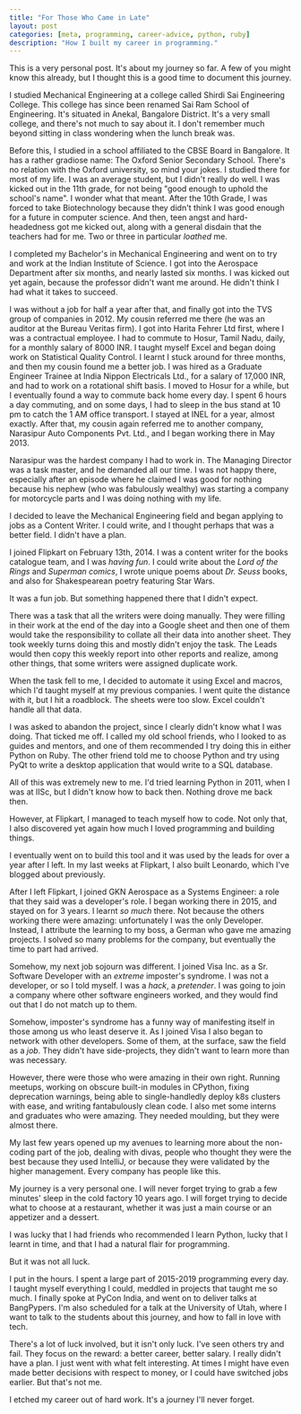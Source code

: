 ```yaml
---
title: "For Those Who Came in Late"
layout: post
categories: [meta, programming, career-advice, python, ruby]
description: "How I built my career in programming."
---
```


This is a very personal post. It's about my journey so far. A few of you might
know this already, but I thought this is a good time to document this journey.

I studied Mechanical Engineering at a college called Shirdi Sai Engineering
College. This college has since been renamed Sai Ram School of Engineering.
It's situated in Anekal, Bangalore District. It's a very small college, and
there's not much to say about it. I don't remember much beyond sitting in class
wondering when the lunch break was.

Before this, I studied in a school affiliated to the CBSE Board in Bangalore.
It has a rather gradiose name: The Oxford Senior Secondary School. There's no
relation with the Oxford university, so mind your jokes. I studied there for
most of my life. I was an average student, but I didn't really do well. I
was kicked out in the 11th grade, for not being "good enough to uphold the
school's name". I wonder what that meant. After the 10th Grade, I was forced
to take Biotechnology because they didn't think I was good enough for a future
in computer science. And then, teen angst and hard-headedness got me kicked
out, along with a general disdain that the teachers had for me. Two or three
in particular *loathed* me.

I completed my Bachelor's in Mechanical Engineering and went on to try and work
at the Indian Institute of Science. I got into the Aerospace Department after
six months, and nearly lasted six months. I was kicked out yet again, because
the professor didn't want me around. He didn't think I had what it takes to
succeed.

I was without a job for half a year after that, and finally got into the TVS
group of companies in 2012. My cousin referred me there (he was an auditor at
the Bureau Veritas firm). I got into Harita Fehrer Ltd first, where I was a
contractual employee. I had to commute to Hosur, Tamil Nadu, daily, for a
monthly salary of 8000 INR. I taught myself Excel and began doing work on
Statistical Quality Control. I learnt
I stuck around for three months, and then my cousin
found me a better job. I was hired as a Graduate Engineer Trainee at India
Nippon Electricals Ltd., for a salary of 17,000 INR, and had to work on a 
rotational shift basis. I moved to Hosur for a while, but I eventually found
a way to commute back home every day. I spent 6 hours a day commuting, and
on some days, I had to sleep in the bus stand at 10 pm to catch the 1 AM office
transport. I stayed at INEL for a year, almost exactly. After that, my cousin
again referred me to another company, Narasipur Auto Components Pvt. Ltd., and
I began working there in May 2013.

Narasipur was the hardest company I had to work in. The Managing Director was
a task master, and he demanded all our time. I was not happy there, especially
after an episode where he claimed I was good for nothing because his nephew
(who was fabulously wealthy) was starting a company for motorcycle parts and I
was doing nothing with my life.

I decided to leave the Mechanical Engineering field and began applying to jobs
as a Content Writer. I could write, and I thought perhaps that was a better
field. I didn't have a plan.

I joined Flipkart on February 13th, 2014. I was a content writer for the books
catalogue team, and I was *having fun*. I could write about the 
*Lord of the Rings* and *Superman comics*, I wrote unique poems about
*Dr. Seuss* books, and also for Shakespearean poetry featuring Star Wars.

It was a fun job. But something happened there that I didn't expect.

There was a task that all the writers were doing manually. They were filling
in their work at the end of the day into a Google sheet and then one of them
would take the responsibility to collate all their data into another sheet.
They took weekly turns doing this and mostly didn't enjoy the task. The Leads
would then copy this weekly report into other reports and realize, among other
things, that some writers were assigned duplicate work.

When the task fell to me, I decided to automate it using Excel and macros,
which I'd taught myself at my previous companies. I went quite the distance
with it, but I hit a roadblock. The sheets were too slow. Excel couldn't handle
all that data.

I was asked to abandon the project, since I clearly didn't know what I was
doing. That ticked me off. I called my old school friends, who I looked to as
guides and mentors, and one of them recommended I try doing this in either
Python on Ruby. The other friend told me to choose Python and try using PyQt
to write a desktop application that would write to a SQL database.

All of this was extremely new to me. I'd tried learning Python in 2011, when I
was at IISc, but I didn't know how to back then. Nothing drove me back then.

However, at Flipkart, I managed to teach myself how to code. Not only that,
I also discovered yet again how much I loved programming and building things.

I eventually went on to build this tool and it was used by the leads for over a
year after I left. In my last weeks at Flipkart, I also built Leonardo, which
I've blogged about previously.

After I left Flipkart, I joined GKN Aerospace as a Systems Engineer: a role
that they said was a developer's role. I began working there in 2015, and
stayed on for 3 years. I learnt *so much* there. Not because the others working
there were amazing: unfortunately I was the only Developer. Instead, I
attribute the learning to my boss, a German who gave me amazing projects.
I solved so many problems for the company, but eventually the time to part
had arrived.

Somehow, my next job sojourn was different. I joined Visa Inc. as a Sr.
Software Developer with an *extreme* imposter's syndrome. I was not a
developer, or so I told myself. I was a *hack*, a *pretender*. I was going to
join a company where other software engineers worked, and they would find out
that I do not match up to them.

Somehow, imposter's syndrome has a funny way of manifesting itself in those
among us who least deserve it. As I joined Visa I also began to network with
other developers. Some of them, at the surface, saw the field as a *job*. They
didn't have side-projects, they didn't want to learn more than was necessary.

However, there were those who were amazing in their own right. Running meetups,
working on obscure built-in modules in CPython, fixing deprecation warnings,
being able to single-handledly deploy k8s clusters with ease, and writing 
fantabulously clean code. I also met some interns and graduates who were
amazing. They needed moulding, but they were almost there.

My last few years opened up my avenues to learning more about the non-coding
part of the job, dealing with divas, people who thought they were the best
because they used IntelliJ, or because they were validated by the higher
management. Every company has people like this.

My journey is a very personal one. I will never forget trying to grab a few
minutes' sleep in the cold factory 10 years ago. I will forget trying to decide
what to choose at a restaurant, whether it was just a main course or an
appetizer and a dessert.

I was lucky that I had friends who recommended I learn Python, lucky that I
learnt in time, and that I had a natural flair for programming.

But it was not all luck.

I put in the hours. I spent a large part of 2015-2019 programming every day.
I taught myself everything I could, meddled in projects that taught me so much.
I finally spoke at PyCon India, and went on to deliver talks at BangPypers.
I'm also scheduled for a talk at the University of Utah, where I want to talk
to the students about this journey, and how to fall in love with tech.

There's a lot of luck involved, but it isn't only luck. I've seen others try
and fail. They focus on the reward: a better career, better salary. I really
didn't have a plan. I just went with what felt interesting. At times I might
have even made better decisions with respect to money, or I could have switched
jobs earlier. But that's not me.

I etched my career out of hard work. It's a journey I'll never forget.

